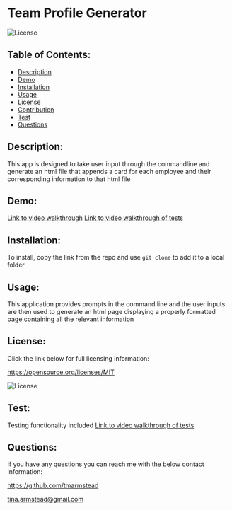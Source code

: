 # Team Profile Generator 

  ![License](https://img.shields.io/badge/License-MIT-blue.svg)

  ## Table of Contents: 
  - [Description](#Description)
  - [Demo](#Demo)
  - [Installation](#Installation)
  - [Usage](#Usage)
  - [License](#License)
  - [Contribution](#Contribution)
  - [Test](#Test)
  - [Questions](#Questions)
  
  ## Description: 
  This app is designed to take user input through the commandline and generate an html file that appends a card for each employee and their corresponding information to that html file
 
  ## Demo:
  [Link to video walkthrough](https://drive.google.com/file/d/1wJgZb_GpQRtpfMTbxnM83n-JR3pGUl07/view)
  [Link to video walkthrough of tests](https://drive.google.com/file/d/1a6MDLg-wor5BNwymH-KCYbsetizMX01w/view)
  

  ## Installation: 
  To install, copy the link from the repo and use `git clone` to add it to a local folder
  
  ## Usage: 
  This application provides prompts in the command line and the user inputs are then used to generate an html page displaying a properly formatted page containing all the relevant information
  
  ## License: 
  Click the link below for full licensing information: 

  https://opensource.org/licenses/MIT 

  ![License](https://img.shields.io/badge/License-MIT-blue.svg) 
 
  
  ## Test: 
  Testing functionality included
  [Link to video walkthrough of tests](https://drive.google.com/file/d/1a6MDLg-wor5BNwymH-KCYbsetizMX01w/view)
  
  ## Questions: 
  If you have any questions you can reach me with the below contact information: 

  https://github.com/tmarmstead 

  tina.armstead@gmail.com

